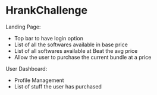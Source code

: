 # HrankChallenge

Landing Page:

- Top bar to have login option
- List of all the softwares available in base price
- List of all softwares available at Beat the avg price
- Allow the user to purchase the current bundle at a price

User Dashboard:

- Profile Management
- List of stuff the user has purchased
